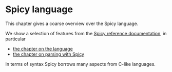 # Spicy language

This chapter gives a coarse overview over the Spicy language.

We show a selection of features from the [Spicy reference
documentation](https://docs.zeek.org/projects/spicy/en/latest/programming/index.html),
in particular

- [the chapter on the language](https://docs.zeek.org/projects/spicy/en/latest/programming/language/index.html)
- [the chapter on parsing with Spicy](https://docs.zeek.org/projects/spicy/en/latest/programming/parsing.html)

In terms of syntax Spicy borrows many aspects from C-like languages.

